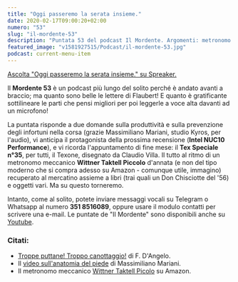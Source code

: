 ```yaml
---
title: "Oggi passeremo la serata insieme."
date: 2020-02-17T09:00:20+02:00
numero: "53"
slug: "il-mordente-53"
description: "Puntata 53 del podcast Il Mordente. Argomenti: metronomo Wittner, Flaubert, anatomia del piede, Texone Claudio Villa, Intel NUC10, produttività. Autore: Riccardo Palombo."
featured_image: "v1581927515/Podcast/il-mordente-53.jpg"
podcast: current-menu-item
---
```


<a class="spreaker-player" rel="nofollow noopener" href="https://www.spreaker.com/episode/22835172" data-resource="episode_id=22835172" data-width="100%" data-height="200px" data-theme="light" data-playlist="false" data-playlist-continuous="false" data-autoplay="false" data-live-autoplay="false" data-chapters-image="true" data-episode-image-position="right" data-hide-logo="false" data-hide-likes="false" data-hide-comments="false" data-hide-sharing="false" data-hide-download="true">Ascolta "Oggi passeremo la serata insieme." su Spreaker.</a>

Il **Mordente 53** è un podcast più lungo del solito perché è andato avanti a braccio; ma quanto sono belle le lettere di Flaubert! E quanto è gratificante sottilineare le parti che pensi migliori per poi leggerle a voce alta davanti ad un microfono!

La puntata risponde a due domande sulla produttività e sulla prevenzione degli infortuni nella corsa (grazie Massimiliano Mariani, studio Kyros, per l'audio), vi anticipa il protagonista della prossima recensione (**Intel NUC10 Performance**), e vi ricorda l'appuntamento di fine mese: il **Tex Speciale n°35**, per tutti, il Texone, disegnato da Claudio Villa. Il tutto al ritmo di un metronomo meccanico **Wittner Taktell Piccolo** d'annata (e non del tipo moderno che si compra adesso su Amazon - comunque utile, immagino) recuperato al mercatino assieme a libri (trai quali un Don Chisciotte del '56) e oggetti vari. Ma su questo torneremo.

Intanto, come al solito, potete inviare messaggi vocali su Telegram o Whatsapp al numero **351 8516089**, oppure usare il modulo contatti per scrivere una e-mail. Le puntate de "Il Mordente" sono disponibili anche su <a target="_blank" rel="nofollow noopener" title="Canale Youtube Riccardo Palombo" href="https://www.youtube.com/riccardopalombo">Youtube</a>.

### Citati:
<ul>
<li><a href="https://amzn.to/31iTk5q" target="_blank" rel="nofollow noopener" title="Vedi il libro Troppe puttane! Troppo canottaggio! Da Balzac a Proust, consigli ai giovani scrittori dai maestri della letteratura francese.">Troppe puttane! Troppo canottaggio!</a> di F. D'Angelo.</li>
<li>Il <a href="https://www.facebook.com/1416032665295819/posts/2618933938339013/" target="_blank" rel="nofollow noopener" title="Vedi il video di Massimiliano Mariani.">video sull'anatomia del piede</a> di Massimiliano Mariani.</li>
<li>Il metronomo meccanico <a href="https://amzn.to/2UZMyjF" target="_blank" rel="nofollow noopener" title="Vedi il metronomo Wittner TakTell Piccolo.">Wittner Taktell Picolo</a> su Amazon.</li>
</ul>
